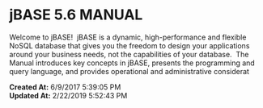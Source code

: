 # jBASE 5.6 MANUAL

Welcome to jBASE!  jBASE is a dynamic, high-performance and flexible NoSQL database that gives you the freedom to design your applications around your business needs, not the capabilities of your database.  The Manual introduces key concepts in jBASE, presents the programming and query language, and provides operational and administrative considerat  

**Created At:** 6/9/2017 5:39:05 PM  
**Updated At:** 2/22/2019 5:52:43 PM  

